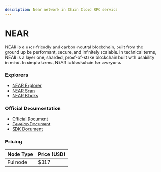 ```yaml
---
description: Near network in Chain Cloud RPC service
---
```


# NEAR

NEAR is a user-friendly and carbon-neutral blockchain, built from the ground up be performant, secure, and infinitely scalable. In technical terms, NEAR is a layer one, sharded, proof-of-stake blockchain built with usability in mind. In simple terms, NEAR is blockchain for everyone.

### Explorers

* [NEAR Explorer](https://explorer.near.org)
* [NEAR Scan](https://nearscan.org)
* [NEAR Blocks](https://nearblocks.io)

### Official Documentation

* [Official Document](https://docs.near.org)
* [Develop Document](https://docs.near.org/develop/welcome)
* [SDK Document](https://docs.near.org/sdk/welcome)

### Pricing

| Node Type             | Price (USD)          |
| --------------------- | ---------------------|
| Fullnode              | $317                 |

